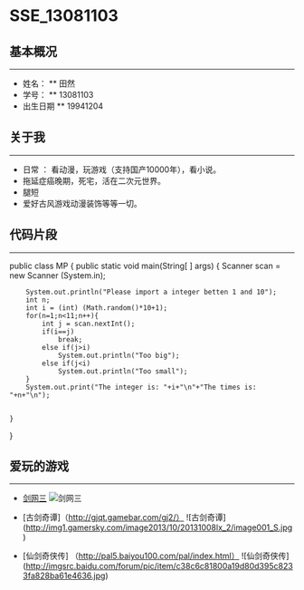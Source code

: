# SSE_13081103
## 基本概况
***
* 姓名： ** 田然
* 学号： ** 13081103
* 出生日期 ** 19941204

## 关于我
***
* 日常 ： 看动漫，玩游戏（支持国产10000年），看小说。
* 拖延症癌晚期，死宅，活在二次元世界。
* 腿短
* 爱好古风游戏动漫装饰等等一切。

## 代码片段
***
public class MP {
	public static void main(String[ ] args) {
		Scanner scan = new Scanner (System.in);
		
		System.out.println("Please import a integer betten 1 and 10");
		int n;
		int i = (int) (Math.random()*10+1);
		for(n=1;n<11;n++){
			int j = scan.nextInt();
			if(i==j)
				break;
			else if(j>i)
				System.out.println("Too big");
			else if(j<i)
				System.out.println("Too small");
		}
		System.out.print("The integer is: "+i+"\n"+"The times is: "+n+"\n");
		
		
	}
}



## 爱玩的游戏
***
 * [剑网三](http://jx3.xoyo.com/)
![剑网三](http://tupian.enterdesk.com/2013/lxy/12/3/1/6.jpg)

 * [古剑奇谭]（http://gjqt.gamebar.com/gj2/）
![古剑奇谭] (http://img1.gamersky.com/image2013/10/20131008lx_2/image001_S.jpg)

 * [仙剑奇侠传] （http://pal5.baiyou100.com/pal/index.html）
![仙剑奇侠传] (http://imgsrc.baidu.com/forum/pic/item/c38c6c81800a19d80d395c8233fa828ba61e4636.jpg)
